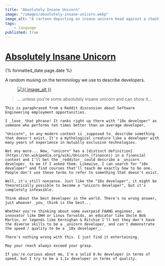 ```yaml
---
title: "Absolutely Insane Unicorn"
image: "/images/absolutely-insane-unicorn.webp"
image_alt: "A cartoon depicting an insane unicorn head against a chaotic and colorful background"
tags:
    - language
published: true
---
```


<h1 class="post__title p-name"><a class="u-url" href="{{ page.url }}">Absolutely Insane Unicorn</a></h1>
<div class="post__date">
    <time class="dt-published" datetime="{% iso_date page.date %}">{% formatted_date page.date %}</time>
</div>

<p class="p-summary hidden">A random musing on the terminology we use to describe developers.</p>

<div class="e-content">
    <figure class="post__image">
        <a href="{{ page.url }}"
        ><img
            src="{{ image }}"
            alt="{{ image_alt }}"
        ></a>
    </figure>

> ... unless you're some absolutely insane unicorn and can show it...

    This is paraphrased from a Reddit discussion about Software Engineering employment opportunities.

    I _love_ that phrase! It ranks right up there with "10x developer" as someone who performs ten times better than an average developer.

    "Unicorn", in any modern context is _supposed to_ describe something that doesn't exist. It's a mythological creature like a developer with many years of experience in mutually exclusive technologies.

    Not any more... Now, "unicorn" has a [distinct definition](https://en.wikipedia.org/wiki/Unicorn_(finance)) in a financial context and I'll bet the _redditor_ could describe a _unicorn developer_ to me if I asked them. Likewise, I can search for "10x developer" and find courses that'll teach me exactly how to be one. People don't use these terms to refer to something that doesn't exist.

    Well, it's still nonsense. Just like the "10x developer", it might be theoretically possible to become a "unicorn developer", but it's completely infeasible.

    Think about the best developer in the world. There's no wrong answer, just whoever _you_ think is the best...

    Whether you're thinking about some overpaid FAANG engineer, an innovator like DHH or Linus Torvalds, an educator like Uncle Bob Martin, or legends like Kernighan & Ritchie I'll bet they don't have the diverse skills to be a _unicorn developer_ and can't demonstrate the speed / quality to be a _10x developer_.

    There's nothing wrong with this. I just find it entertaining.

    May your reach always exceed your grasp.

    If you're curious about me, I'm a solid 0.9x developer in terms of speed, but I try to be a 1.1x developer in terms of quality.
</div>